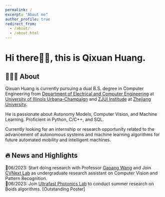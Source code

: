 ```yaml
---
permalink: /
excerpt: "About me"
author_profile: true
redirect_from: 
  - /about/
  - /about.html
---
```


# Hi there👋🏻, this is Qixuan Huang.

## 🧑🏻‍💻 About

Qixuan Huang is currently pursuing a dual B.S. degree in Computer Engineering from [Department of Electrical and Computer Engineering](https://ece.illinois.edu/) at [University of Illinois Urbana–Champaign](https://illinois.edu/) and [ZJUI Institude](https://zjui.intl.zju.edu.cn/en) at [Zhejiang University](https://www.zju.edu.cn/).

He is passionate about Autonomy Models, Computer Vision, and Machine Learning. Proficient in Python, C/C++, and SQL.

Currently looking for an internship or research opportunity related to the advancement of autonomous systems and machine learning algorithms for future automated mobility and intelligent machines.

## 🔥 **News and Highlights**

📌06/2023: Start doing research with Professor [Gaoang Wang](https://scholar.google.com/citations?user=GhsXNiwAAAAJ) and Join [CVNext Lab](https://cvnext.github.io/) as undergraduate research assistant on Computer Vision and Pattern Recognition.   
📌06/2023: Join [Ultrafast Photonics Lab](http://www.uphotonics.com/en/index/) to conduct summer research on Boids algorithms. [Outstanding Poster]